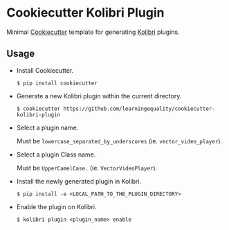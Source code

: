 # Cookiecutter Kolibri Plugin
Minimal [Cookiecutter](https://github.com/audreyr/cookiecutter) template for generating [Kolibri](https://github.com/learningequality/kolibri) plugins.

## Usage

* Install Cookiecutter.

  `$ pip install cookiecutter`


* Generate a new Kolibri plugin within the current directory.

  `$ cookiecutter https://github.com/learningequality/cookiecutter-kolibri-plugin`


* Select a plugin name. 
  
  Must be `lowercase_separated_by_underscores` (ie. `vector_video_player`).


* Select a plugin Class name. 
  
  Must be `UpperCamelCase.` (ie. `VectorVideoPlayer`).


* Install the newly generated plugin in Kolibri.

  `$ pip install -e <LOCAL_PATH_TO_THE_PLUGIN_DIRECTORY>`


* Enable the plugin on Kolibri.

  `$ kolibri plugin <plugin_name> enable`

